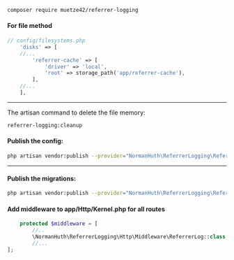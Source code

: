 ```bash
composer require muetze42/referrer-logging
```

#### For file method

```php
// config/filesystems.php
    'disks' => [
    //...
        'referrer-cache' => [
            'driver' => 'local',
            'root' => storage_path('app/referrer-cache'),
        ],
    //...
    ],
```
---
The artisan command to delete the file memory:
```bash
referrer-logging:cleanup
```

#### Publish the config:
```bash
php artisan vendor:publish --provider="NormanHuth\ReferrerLogging\ReferrerLoggingServiceProvider" --tag=config
```

---

#### Publish the migrations:
```bash
php artisan vendor:publish --provider="NormanHuth\ReferrerLogging\ReferrerLoggingServiceProvider" --tag=migrations
```

#### Add middleware to app/Http/Kernel.php for all routes
```php
    protected $middleware = [
        //..
        \NormanHuth\ReferrerLogging\Http\Middleware\ReferrerLog::class,
        //...
];
```
